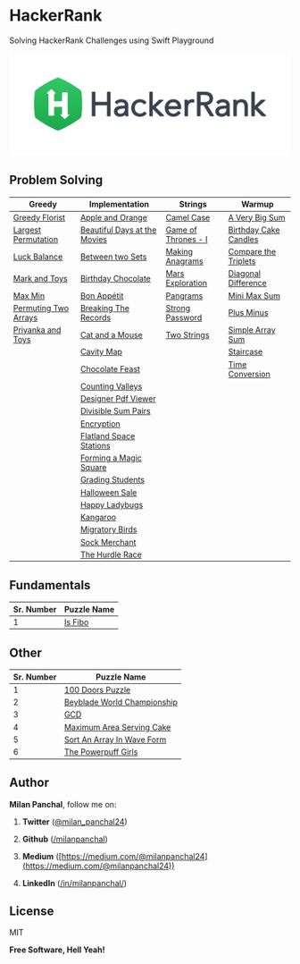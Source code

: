 # HackerRank
Solving HackerRank Challenges using Swift Playground

![](https://github.com/milanpanchal/HackerRank/blob/master/Assets/HackerRankLogo.svg)


## Problem Solving

| Greedy                                                       | Implementation                                               | Strings                                                      | Warmup                                                       |
| ------------------------------------------------------------ | ------------------------------------------------------------ | ------------------------------------------------------------ | ------------------------------------------------------------ |
| [Greedy Florist](https://github.com/milanpanchal/HackerRank/tree/master/Problem%20Solving/Greedy/GreedyFlorist.playground/Contents.swift) | [Apple and Orange](https://github.com/milanpanchal/HackerRank/tree/master/Problem%20Solving/Implementation/AppleAndOrange.playground/Contents.swift) | [Camel Case](https://github.com/milanpanchal/HackerRank/tree/master/Problem%20Solving/Strings/CamelCase.playground/Contents.swift) | [A Very Big Sum](https://github.com/milanpanchal/HackerRank/tree/master/Problem%20Solving/Warmup/AVeryBigSum.playground/Contents.swift) |
| [Largest Permutation](https://github.com/milanpanchal/HackerRank/tree/master/Problem%20Solving/Greedy/LargestPermutation.playground/Contents.swift) | [Beautiful Days at the Movies](https://github.com/milanpanchal/HackerRank/tree/master/Problem%20Solving/Implementation/BeautifulDaysAtTheMovies.playground/Contents.swift) | [Game of Thrones - I](https://github.com/milanpanchal/HackerRank/blob/master/Problem%20Solving/Strings/GameOfThrones-I.playground/Contents.swift) | [Birthday Cake Candles](https://github.com/milanpanchal/HackerRank/tree/master/Problem%20Solving/Warmup/BirthdayCakeCandles.playground/Contents.swift) |
| [Luck Balance](https://github.com/milanpanchal/HackerRank/tree/master/Problem%20Solving/Greedy/LuckBalance.playground/Contents.swift) | [Between two Sets](https://github.com/milanpanchal/HackerRank/tree/master/Problem%20Solving/Implementation/BetweenTwoSets.playground/Contents.swift) | [Making Anagrams](https://github.com/milanpanchal/HackerRank/tree/master/Problem%20Solving/Strings/MakingAnagrams.playground/Contents.swift) | [Compare the Triplets](https://github.com/milanpanchal/HackerRank/tree/master/Problem%20Solving/Warmup/CompareTheTriplets.playground/Contents.swift) |
| [Mark and Toys](https://github.com/milanpanchal/HackerRank/tree/master/Problem%20Solving/Greedy/MarkAndToys.playground/Contents.swift) | [Birthday Chocolate](https://github.com/milanpanchal/HackerRank/tree/master/Problem%20Solving/Implementation/BirthdayChocolate.playground/Contents.swift) | [Mars Exploration](https://github.com/milanpanchal/HackerRank/tree/master/Problem%20Solving/Strings/MarsExploration.playground/Contents.swift) | [Diagonal Difference](https://github.com/milanpanchal/HackerRank/tree/master/Problem%20Solving/Warmup/DiagonalDifference.playground/Contents.swift) |
| [Max Min](https://github.com/milanpanchal/HackerRank/tree/master/Problem%20Solving/Greedy/MaxMin.playground/Contents.swift) | [Bon Appétit](https://github.com/milanpanchal/HackerRank/blob/master/Problem%20Solving/Implementation/BonAppétit.playground/Contents.swift) | [Pangrams](https://github.com/milanpanchal/HackerRank/tree/master/Problem%20Solving/Strings/Pangrams.playground/Contents.swift) | [Mini Max Sum](https://github.com/milanpanchal/HackerRank/tree/master/Problem%20Solving/Warmup/MiniMaxSum.playground/Contents.swift) |
| [Permuting Two Arrays](https://github.com/milanpanchal/HackerRank/tree/master/Problem%20Solving/Greedy/PermutingTwoArrays.playground/Contents.swift) | [Breaking The Records](https://github.com/milanpanchal/HackerRank/tree/master/Problem%20Solving/Implementation/BreakingTheRecords.playground/Contents.swift) | [Strong Password](https://github.com/milanpanchal/HackerRank/tree/master/Problem%20Solving/Strings/StrongPassword.playground/Contents.swift) | [Plus Minus](https://github.com/milanpanchal/HackerRank/tree/master/Problem%20Solving/Warmup/PlusMinus.playground/Contents.swift) |
| [Priyanka and Toys](https://github.com/milanpanchal/HackerRank/tree/master/Problem%20Solving/Greedy/PriyankaAndToys.playground/Contents.swift) | [Cat and a Mouse](https://github.com/milanpanchal/HackerRank/tree/master/Problem%20Solving/Implementation/CatAndMouse.playground/Contents.swift) | [Two Strings](https://github.com/milanpanchal/HackerRank/blob/master/Problem%20Solving/Strings/TwoStrings.playground/Contents.swift) | [Simple Array Sum](https://github.com/milanpanchal/HackerRank/tree/master/Problem%20Solving/Warmup/SimpleArraySum.playground/Contents.swift) |
|                                                              | [Cavity Map](https://github.com/milanpanchal/HackerRank/tree/master/Problem%20Solving/Implementation/CavityMap.playground/Contents.swift) |                                                              | [Staircase](https://github.com/milanpanchal/HackerRank/tree/master/Problem%20Solving/Warmup/Staircase.playground/Contents.swift) |
|                                                              | [Chocolate Feast](https://github.com/milanpanchal/HackerRank/tree/master/Problem%20Solving/Implementation/ChocolateFeast.playground/Contents.swift) |                                                              | [Time Conversion](https://github.com/milanpanchal/HackerRank/tree/master/Problem%20Solving/Warmup/TimeConversion.playground/Contents.swift) |
|                                                              | [Counting Valleys](https://github.com/milanpanchal/HackerRank/tree/master/Problem%20Solving/Implementation/CountingValleys.playground/Contents.swift) |                                                              |                                                              |
|                                                              | [Designer Pdf Viewer](https://github.com/milanpanchal/HackerRank/tree/master/Problem%20Solving/Implementation/DesignerPdfViewer.playground/Contents.swift) |                                                              |                                                              |
|                                                              | [Divisible Sum Pairs](https://github.com/milanpanchal/HackerRank/tree/master/Problem%20Solving/Implementation/DivisibleSumPairs.playground/Contents.swift) |                                                              |                                                              |
|                                                              | [Encryption](https://github.com/milanpanchal/HackerRank/tree/master/Problem%20Solving/Implementation/Encryption.playground/Contents.swift) |                                                              |                                                              |
|                                                              | [Flatland Space Stations](https://github.com/milanpanchal/HackerRank/tree/master/Problem%20Solving/Implementation/FlatlandSpaceStations.playground/Contents.swift) |                                                              |                                                              |
|                                                              | [Forming a Magic Square](https://github.com/milanpanchal/HackerRank/tree/master/Problem%20Solving/Implementation/FormingAMagicSquare.playground/Contents.swift) |                                                              |                                                              |
|                                                              | [Grading Students](https://github.com/milanpanchal/HackerRank/tree/master/Problem%20Solving/Implementation/GradingStudents.playground/Contents.swift) |                                                              |                                                              |
|                                                              | [Halloween Sale](https://github.com/milanpanchal/HackerRank/tree/master/Problem%20Solving/Implementation/HalloweenSale.playground/Contents.swift) |                                                              |                                                              |
|                                                              | [Happy Ladybugs](https://github.com/milanpanchal/HackerRank/tree/master/Problem%20Solving/Implementation/HappyLadybugs.playground/Contents.swift) |                                                              |                                                              |
|                                                              | [Kangaroo](https://github.com/milanpanchal/HackerRank/tree/master/Problem%20Solving/Implementation/Kangaroo.playground/Contents.swift) |                                                              |                                                              |
|                                                              | [Migratory Birds](https://github.com/milanpanchal/HackerRank/tree/master/Problem%20Solving/Implementation/MigratoryBirds.playground/Contents.swift) |                                                              |                                                              |
|                                                              | [Sock Merchant](https://github.com/milanpanchal/HackerRank/tree/master/Problem%20Solving/Implementation/SockMerchant.playground/Contents.swift) |                                                              |                                                              |
|                                                              | [The Hurdle Race](https://github.com/milanpanchal/HackerRank/tree/master/Problem%20Solving/Implementation/TheHurdleRace.playground/Contents.swift) |                                                              |                                                              |



## Fundamentals

| Sr. Number | Puzzle Name                                                  |
| ---------- | ------------------------------------------------------------ |
| 1          | [Is Fibo](https://github.com/milanpanchal/HackerRank/tree/master/Mathematics/Fundamentals/IsFibo.playground/Contents.swift) |



## Other

| Sr. Number | Puzzle Name                                                  |
| ---------- | ------------------------------------------------------------ |
| 1          | [100 Doors Puzzle](https://github.com/milanpanchal/HackerRank/tree/master/Other/100DoorsPuzzle.playground) |
| 2          | [Beyblade World Championship](https://github.com/milanpanchal/HackerRank/tree/master/Other/BeybladeWorldChampionship.playground) |
| 3          | [GCD](https://github.com/milanpanchal/HackerRank/tree/master/Other/GCD.playground) |
| 4          | [Maximum Area Serving Cake](https://github.com/milanpanchal/HackerRank/tree/master/Other/MaximumAreaServingCake.playground) |
| 5          | [Sort An Array In Wave Form](https://github.com/milanpanchal/HackerRank/tree/master/Other/SortAnArrayInWaveForm.playground) |
| 6          | [The Powerpuff Girls](https://github.com/milanpanchal/HackerRank/tree/master/Other/ThePowerpuffGirls.playground) |



## Author

**Milan Panchal**, follow me on:

1. **Twitter** ([@milan_panchal24](https://twitter.com/milan_panchal24))

2. **Github** ([/milanpanchal](https://github.com/milanpanchal/))

3. **Medium** ([https://medium.com/@milanpanchal24](https://medium.com/@milanpanchal24))

4. **LinkedIn** ([/in/milanpanchal/](https://www.linkedin.com/in/milanpanchal/))



License
----

MIT

**Free Software, Hell Yeah!**
